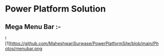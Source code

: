 # Power Platform Solution 

## Mega Menu Bar :-
![1]https://github.com/MaheshwariSurwase/PowerPlatformSite/blob/main/Photos/menubar.png



